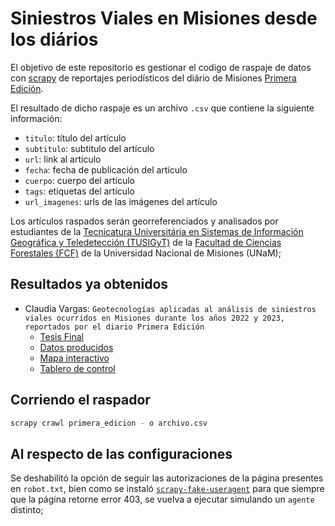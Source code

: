 # Siniestros Viales en Misiones desde los diários

El objetivo de este repositorio es gestionar el codigo de raspaje de datos con [scrapy](https://docs.scrapy.org/) de reportajes periodísticos del diário de Misiones [Primera Edición](https://www.primeraedicion.com.ar/).

El resultado de dicho raspaje es un archivo `.csv` que contiene la siguiente información:

- `titulo`: título del artículo
- `subtitulo`: subtitulo del artículo
- `url`: link al artículo
- `fecha`: fecha de publicación del artículo
- `cuerpo`: cuerpo del artículo
- `tags`: etiquetas del artículo
- `url_imagenes`: urls de las imágenes del artículo

Los artículos raspados serán georreferenciados y analisados por estudiantes de la [Tecnicatura Universitária en Sistemas de Información Geográfica y Teledetección (TUSIGyT)](https://www.fcf.unam.edu.ar/carreras/tec-univ-sist-infor-geo-tele/) de la [Facultad de Ciencias Forestales (FCF)](https://www.fcf.unam.edu.ar/) de la Universidad Nacional de Misiones (UNaM);

## Resultados ya obtenidos

- Claudia Vargas:
  `Geotecnologías aplicadas al análisis de siniestros viales ocurridos en Misiones durante los años 2022 y 2023, reportados por el diario Primera Edición`
    - [Tesis Final](https://tusigyt.github.io/lit/assets/publicaciones/2024_Claudia_Maria_Vargas.pdf)
    - [Datos producidos](https://tusigyt.github.io/lit/assets/datos/siniestros_viales_Misiones_2022-2023.gpkg)
    - [Mapa interactivo](https://tusigyt.github.io/lit/proyectos/siniestros_viales/siniestros_viales_Misiones_2022-2023.html)
    - [Tablero de control](https://development.demo.geonode.org/catalogue/#/dashboard/2399)

## Corriendo el raspador

```python
scrapy crawl primera_edicion - o archivo.csv
```

## Al respecto de las configuraciones

Se deshabilitó la opción de seguir las autorizaciones de la página presentes en `robot.txt`, bien como se instaló [`scrapy-fake-useragent`](https://github.com/alecxe/scrapy-fake-useragent) para que siempre que la página retorne error 403, se vuelva a ejecutar simulando un `agente` distinto;
